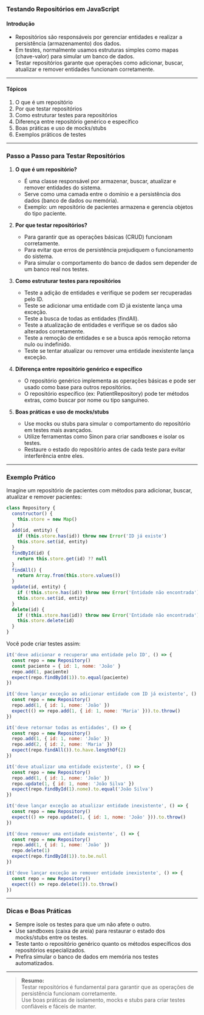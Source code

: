 ### **Testando Repositórios em JavaScript**

#### Introdução

- Repositórios são responsáveis por gerenciar entidades e realizar a persistência (armazenamento) dos dados.
- Em testes, normalmente usamos estruturas simples como mapas (chave-valor) para simular um banco de dados.
- Testar repositórios garante que operações como adicionar, buscar, atualizar e remover entidades funcionam corretamente.

---

#### Tópicos

1. O que é um repositório
2. Por que testar repositórios
3. Como estruturar testes para repositórios
4. Diferença entre repositório genérico e específico
5. Boas práticas e uso de mocks/stubs
6. Exemplos práticos de testes

---

### Passo a Passo para Testar Repositórios

1. **O que é um repositório?**

   - É uma classe responsável por armazenar, buscar, atualizar e remover entidades do sistema.
   - Serve como uma camada entre o domínio e a persistência dos dados (banco de dados ou memória).
   - Exemplo: um repositório de pacientes armazena e gerencia objetos do tipo paciente.

2. **Por que testar repositórios?**

   - Para garantir que as operações básicas (CRUD) funcionam corretamente.
   - Para evitar que erros de persistência prejudiquem o funcionamento do sistema.
   - Para simular o comportamento do banco de dados sem depender de um banco real nos testes.

3. **Como estruturar testes para repositórios**

   - Teste a adição de entidades e verifique se podem ser recuperadas pelo ID.
   - Teste se adicionar uma entidade com ID já existente lança uma exceção.
   - Teste a busca de todas as entidades (findAll).
   - Teste a atualização de entidades e verifique se os dados são alterados corretamente.
   - Teste a remoção de entidades e se a busca após remoção retorna nulo ou indefinido.
   - Teste se tentar atualizar ou remover uma entidade inexistente lança exceção.

4. **Diferença entre repositório genérico e específico**

   - O repositório genérico implementa as operações básicas e pode ser usado como base para outros repositórios.
   - O repositório específico (ex: PatientRepository) pode ter métodos extras, como buscar por nome ou tipo sanguíneo.

5. **Boas práticas e uso de mocks/stubs**

   - Use mocks ou stubs para simular o comportamento do repositório em testes mais avançados.
   - Utilize ferramentas como Sinon para criar sandboxes e isolar os testes.
   - Restaure o estado do repositório antes de cada teste para evitar interferência entre eles.

---

### Exemplo Prático

Imagine um repositório de pacientes com métodos para adicionar, buscar, atualizar e remover pacientes:

```javascript
class Repository {
  constructor() {
    this.store = new Map()
  }
  add(id, entity) {
    if (this.store.has(id)) throw new Error('ID já existe')
    this.store.set(id, entity)
  }
  findById(id) {
    return this.store.get(id) ?? null
  }
  findAll() {
    return Array.from(this.store.values())
  }
  update(id, entity) {
    if (!this.store.has(id)) throw new Error('Entidade não encontrada')
    this.store.set(id, entity)
  }
  delete(id) {
    if (!this.store.has(id)) throw new Error('Entidade não encontrada')
    this.store.delete(id)
  }
}
```

Você pode criar testes assim:

```javascript
it('deve adicionar e recuperar uma entidade pelo ID', () => {
  const repo = new Repository()
  const paciente = { id: 1, nome: 'João' }
  repo.add(1, paciente)
  expect(repo.findById(1)).to.equal(paciente)
})

it('deve lançar exceção ao adicionar entidade com ID já existente', () => {
  const repo = new Repository()
  repo.add(1, { id: 1, nome: 'João' })
  expect(() => repo.add(1, { id: 1, nome: 'Maria' })).to.throw()
})

it('deve retornar todas as entidades', () => {
  const repo = new Repository()
  repo.add(1, { id: 1, nome: 'João' })
  repo.add(2, { id: 2, nome: 'Maria' })
  expect(repo.findAll()).to.have.lengthOf(2)
})

it('deve atualizar uma entidade existente', () => {
  const repo = new Repository()
  repo.add(1, { id: 1, nome: 'João' })
  repo.update(1, { id: 1, nome: 'João Silva' })
  expect(repo.findById(1).nome).to.equal('João Silva')
})

it('deve lançar exceção ao atualizar entidade inexistente', () => {
  const repo = new Repository()
  expect(() => repo.update(1, { id: 1, nome: 'João' })).to.throw()
})

it('deve remover uma entidade existente', () => {
  const repo = new Repository()
  repo.add(1, { id: 1, nome: 'João' })
  repo.delete(1)
  expect(repo.findById(1)).to.be.null
})

it('deve lançar exceção ao remover entidade inexistente', () => {
  const repo = new Repository()
  expect(() => repo.delete(1)).to.throw()
})
```

---

### Dicas e Boas Práticas

- Sempre isole os testes para que um não afete o outro.
- Use sandboxes (caixa de areia) para restaurar o estado dos mocks/stubs entre os testes.
- Teste tanto o repositório genérico quanto os métodos específicos dos repositórios especializados.
- Prefira simular o banco de dados em memória nos testes automatizados.

---

> **Resumo:**  
> Testar repositórios é fundamental para garantir que as operações de persistência funcionam corretamente.  
> Use boas práticas de isolamento, mocks e stubs para criar testes confiáveis e fáceis de manter.
